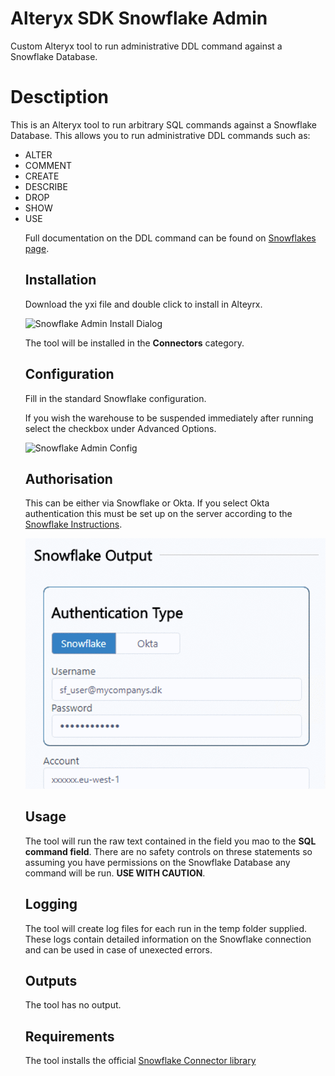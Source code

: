 # Alteryx SDK Snowflake Admin
Custom Alteryx tool to run administrative DDL command against a Snowflake Database.

# Desctiption
This is an Alteryx tool to run arbitrary SQL commands against a Snowflake Database. This allows you to run administrative DDL commands such as:

- ALTER <object>
- COMMENT
- CREATE <object>
- DESCRIBE <object>
- DROP <object>
- SHOW <objects>
- USE <object>

Full documentation on the DDL command can be found on [Snowflakes page](https://docs.snowflake.com/en/sql-reference/sql-ddl-summary.html).

## Installation
Download the yxi file and double click to install in Alteyrx.

<img src="https://user-images.githubusercontent.com/4363445/111472549-5c30a480-872a-11eb-906c-8512ea09d21e.png" width='500px' alt="Snowflake Admin Install Dialog">

The tool will be installed in the __Connectors__ category.

## Configuration
Fill in the standard Snowflake configuration.

If you wish the warehouse to be suspended immediately after running select the checkbox under Advanced Options.

<img src="https://user-images.githubusercontent.com/4363445/111470688-69e52a80-8728-11eb-96a9-212544686203.png" width="500" alt="Snowflake Admin Config">

## Authorisation
This can be either via Snowflake or Okta. If you select Okta authentication this must be set up on the server according to the [Snowflake Instructions](https://docs.snowflake.com/en/user-guide/admin-security-fed-auth-configure-snowflake.html). 

<img src='https://github.com/bobpeers/Alteryx_SDK_Snowflake_Output/blob/main/images/okta.gif' width=500px alt='Snowflake Okta Authentication'>

## Usage
The tool will run the raw text contained in the field you mao to the  **SQL command field**. There are no safety controls on threse statements so assuming you have permissions on the Snowflake Database any command will be run. **USE WITH CAUTION**.

## Logging
The tool will create log files for each run in the temp folder supplied. These logs contain detailed information on the Snowflake connection and can be used in case of unexected errors.

## Outputs
The tool has no output.

## Requirements

The tool installs the official [Snowflake Connector library](https://docs.snowflake.com/en/user-guide/python-connector.html)
